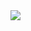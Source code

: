 
<img align="center" src="https://github-readme-stats.vercel.app/api?username=MustangYM&show_icons=true&icon_color=FF1493&text_color=718096&bg_color=ffffff&hide_title=true" />

